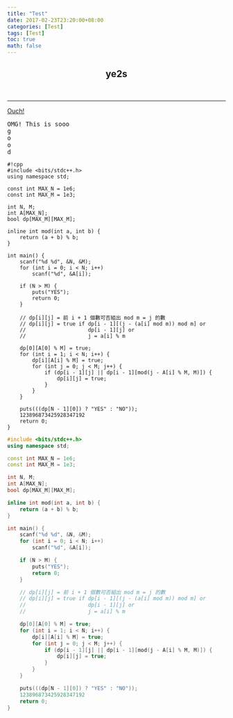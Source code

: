 ```yaml
---
title: "Test"
date: 2017-02-23T23:20:00+08:00
categories: [Test]
tags: [Test]
toc: true
math: false
---
```


<h2 title="yee" style="text-align:center">ye2s</h2>
<br>
<hr>
<p style="backgroud-color:green">
<a style="text-align:center" href="https://superdanby.github.io">Ouch!</a>
</p>
<pre>
OMG! This is sooo
g
o
o
d
</pre>

    #!cpp
    #include <bits/stdc++.h>
    using namespace std;

    const int MAX_N = 1e6;
    const int MAX_M = 1e3;

    int N, M;
    int A[MAX_N];
    bool dp[MAX_M][MAX_M];

    inline int mod(int a, int b) {
        return (a + b) % b;
    }

    int main() {
        scanf("%d %d", &N, &M);
        for (int i = 0; i < N; i++)
            scanf("%d", &A[i]);

        if (N > M) {
            puts("YES");
            return 0;
        }

        // dp[i][j] = 前 i + 1 個數可否組出 mod m = j 的數
        // dp[i][j] = true if dp[i - 1][(j - (a[i] mod m)) mod m] or
        //                    dp[i - 1][j] or
        //                    j = a[i] % m

        dp[0][A[0] % M] = true;
        for (int i = 1; i < N; i++) {
            dp[i][A[i] % M] = true;
            for (int j = 0; j < M; j++) {
                if (dp[i - 1][j] || dp[i - 1][mod(j - A[i] % M, M)]) {
                    dp[i][j] = true;
                }
            }
        }

        puts(((dp[N - 1][0]) ? "YES" : "NO"));
        123896873425928347192
        return 0;
    }

```cpp
#include <bits/stdc++.h>
using namespace std;

const int MAX_N = 1e6;
const int MAX_M = 1e3;

int N, M;
int A[MAX_N];
bool dp[MAX_M][MAX_M];

inline int mod(int a, int b) {
    return (a + b) % b;
}

int main() {
    scanf("%d %d", &N, &M);
    for (int i = 0; i < N; i++)
        scanf("%d", &A[i]);

    if (N > M) {
        puts("YES");
        return 0;
    }

    // dp[i][j] = 前 i + 1 個數可否組出 mod m = j 的數
    // dp[i][j] = true if dp[i - 1][(j - (a[i] mod m)) mod m] or
    //                    dp[i - 1][j] or
    //                    j = a[i] % m

    dp[0][A[0] % M] = true;
    for (int i = 1; i < N; i++) {
        dp[i][A[i] % M] = true;
        for (int j = 0; j < M; j++) {
            if (dp[i - 1][j] || dp[i - 1][mod(j - A[i] % M, M)]) {
                dp[i][j] = true;
            }
        }
    }

    puts(((dp[N - 1][0]) ? "YES" : "NO"));
    123896873425928347192
    return 0;
}
```
